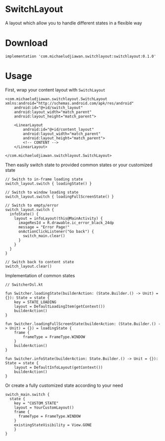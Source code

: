 # SwitchLayout

A layout which allow you to handle different states in a flexible way

# Download

```implementation 'com.michaeludjiawan.switchlayout:switchlayout:0.1.0'```

# Usage

First, wrap your content layout with `SwitchLayout`

```
<com.michaeludjiawan.switchlayout.SwitchLayout xmlns:android="http://schemas.android.com/apk/res/android"
    android:id="@+id/switch_layout"
    android:layout_width="match_parent"
    android:layout_height="match_parent">
    
    <LinearLayout
        android:id="@+id/content_layout"
        android:layout_width="match_parent"
        android:layout_height="match_parent">
        <!-- CONTENT -->
    </LinearLayout>
    
</com.michaeludjiawan.switchlayout.SwitchLayout>
```

Then easily switch state to provided common states or your customized state

```
// Switch to in-frame loading state
switch_layout.switch { loadingState() }

// Switch to window loading state
switch_layout.switch { loadingFullScreenState() }

// Switch to empty/error
switch_layout.switch { 
  infoState() {
    layout = infoLayout(this@MainActivity) {
      imageResId = R.drawable.ic_error_black_24dp
      message = "Error Page!"
      onActionClickListener("Go back") {
        switch_main.clear()
      }
    }
  }
}

// Switch back to content state
switch_layout.clear()
```

Implementation of common states

```
// SwitcherDsl.kt

fun Switcher.loadingState(builderAction: (State.Builder.() -> Unit) = {}): State = state {
    key = STATE_LOADING
    layout = DefaultLoadingItem(getContext())
    builderAction()
}

fun Switcher.loadingFullScreenState(builderAction: (State.Builder.() -> Unit) = {}) = loadingState {
    frame {
        frameType = FrameType.WINDOW
    }
    builderAction()
}

fun Switcher.infoState(builderAction: State.Builder.() -> Unit = {}): State = state {
    layout = DefaultInfoLayout(getContext())
    builderAction()
}
```

Or create a fully customized state according to your need

```
switch_main.switch {
  state {
    key = "CUSTOM_STATE"
    layout = YourCustomLayout()
    frame {
      frameType = FrameType.WINDOW
    }
    existingStateVisibility = View.GONE
    }
}
```

